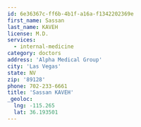 ```yaml
---
id: 6e36367c-ff6b-4b1f-a16a-f1342202369e
first_name: Sassan
last_name: KAVEH
license: M.D.
services:
  - internal-medicine
category: doctors
address: 'Alpha Medical Group'
city: 'Las Vegas'
state: NV
zip: '89128'
phone: 702-233-6661
title: 'Sassan KAVEH'
_geoloc:
  lng: -115.265
  lat: 36.193501
---
```

